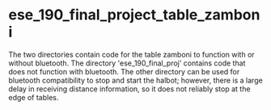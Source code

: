 # ese_190_final_project_table_zamboni
The two directories contain code for the table zamboni to function with or without bluetooth. The directory 'ese_190_final_proj' contains code that does not function with bluetooth. The other directory can be used for bluetooth compatibility to stop and start the halbot; however, there is a large delay in receiving distance information, so it does not reliably stop at the edge of tables.
